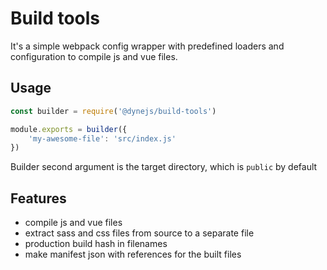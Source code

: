 # Build tools
It's a simple webpack config wrapper with predefined loaders and configuration to compile js and vue files.

## Usage
```js
const builder = require('@dynejs/build-tools')

module.exports = builder({
    'my-awesome-file': 'src/index.js'
})
```

Builder second argument is the target directory, which is `public` by default

## Features
- compile js and vue files
- extract sass and css files from source to a separate file
- production build hash in filenames
- make manifest json with references for the built files
